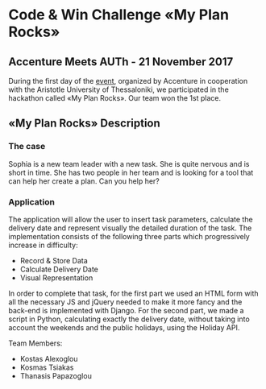 # Code & Win Challenge «My Plan Rocks»
## Accenture Meets AUTh - 21 November 2017
 
During the first day of the [event](https://dasta.auth.gr/cmsitem.aspx?sid=2&id=778), organized by Accenture in cooperation with the Aristotle University of Thessaloniki, we participated in the hackathon called «My Plan Rocks». Our team won the 1st place.

## «My Plan Rocks» Description 
### The case
Sophia is a new team leader with a new task. She is quite nervous and is short in time. She has two people in her team and is looking for a tool that can help her create a plan. Can you help her?

### Application
The application will allow the user to insert task parameters, calculate the delivery date and represent visually the detailed duration of the task.
The implementation consists of the following three parts which progressively increase in difficulty:
+ Record & Store Data
+ Calculate Delivery Date
+ Visual Representation

In order to complete that task, for the first part we used an HTML form with all the necessary JS and jQuery needed to make it more fancy and the back-end is implemented with Django.
For the second part, we made a script in Python, calculating exactly the delivery date, without taking into account the weekends and the public holidays, using the Holiday API. 

Team Members:
+ Kostas Alexoglou
+ Kosmas Tsiakas
+ Thanasis Papazoglou
